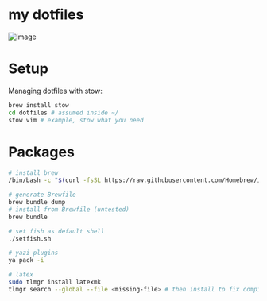 # my dotfiles

![image](https://github.com/user-attachments/assets/f2bd657b-8e6a-4c62-8715-b9560ae89f99)

# Setup

Managing dotfiles with stow:

```sh
brew install stow
cd dotfiles # assumed inside ~/
stow vim # example, stow what you need
```

# Packages

```sh
# install brew
/bin/bash -c "$(curl -fsSL https://raw.githubusercontent.com/Homebrew/install/HEAD/install.sh)"

# generate Brewfile
brew bundle dump
# install from Brewfile (untested)
brew bundle

# set fish as default shell
./setfish.sh

# yazi plugins
ya pack -i

# latex
sudo tlmgr install latexmk
tlmgr search --global --file <missing-file> # then install to fix compile errors
```
